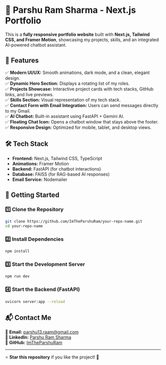# 🚀 **Parshu Ram Sharma - Next.js Portfolio**  

This is a **fully responsive portfolio website** built with **Next.js, Tailwind CSS, and Framer Motion**, showcasing my projects, skills, and an integrated AI-powered chatbot assistant.  

## **🌟 Features**  
✅ **Modern UI/UX:** Smooth animations, dark mode, and a clean, elegant design.  
✅ **Dynamic Hero Section:** Displays a rotating list of my roles.  
✅ **Projects Showcase:** Interactive project cards with tech stacks, GitHub links, and live previews.  
✅ **Skills Section:** Visual representation of my tech stack.  
✅ **Contact Form with Email Integration:** Users can send messages directly to my Gmail.  
✅ **AI Chatbot:** Built-in assistant using FastAPI + Gemini AI.  
✅ **Floating Chat Icon:** Opens a chatbot window that stays above the footer.  
✅ **Responsive Design:** Optimized for mobile, tablet, and desktop views.  

## **🛠️ Tech Stack**  
- **Frontend:** Next.js, Tailwind CSS, TypeScript  
- **Animations:** Framer Motion  
- **Backend:** FastAPI (for chatbot interactions)  
- **Database:** FAISS (for RAG-based AI responses)  
- **Email Service:** Nodemailer  

## **🚀 Getting Started**  
### **1️⃣ Clone the Repository**  
```sh
git clone https://github.com/ImTheParshuRam/your-repo-name.git
cd your-repo-name
```
### **2️⃣ Install Dependencies**  
```sh
npm install
```
### **3️⃣ Start the Development Server**  
```sh
npm run dev
```
### **4️⃣ Start the Backend (FastAPI)**
```sh
uvicorn server:app --reload
```

## **📬 Contact Me**  
📧 **Email:** [parshu13.raam@gmail.com](mailto:parshu13.raam@gmail.com)  
🔗 **LinkedIn:** [Parshu Ram Sharma](https://www.linkedin.com/in/parshu-ram-sharma-739aaa250/)  
🐙 **GitHub:** [ImTheParshuRam](https://github.com/ImTheParshuRam)  

---

⭐ **Star this repository** if you like the project! 🚀
